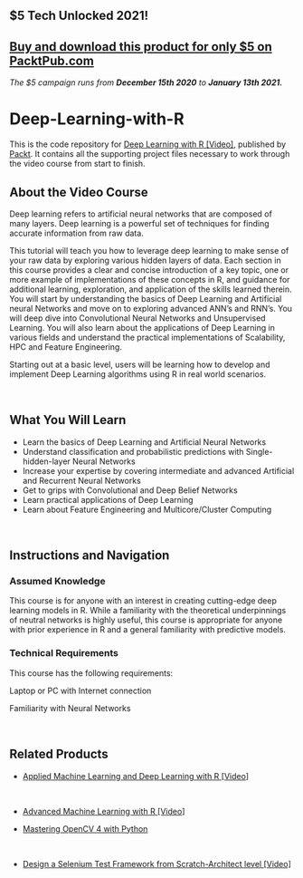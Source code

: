## $5 Tech Unlocked 2021!
[Buy and download this product for only $5 on PacktPub.com](https://www.packtpub.com/)
-----
*The $5 campaign         runs from __December 15th 2020__ to __January 13th 2021.__*

# Deep-Learning-with-R


This is the code repository for [Deep Learning with R [Video]](https://prod.packtpub.com/in/big-data-and-business-intelligence/deep-learning-r-video), published by [Packt](https://www.packtpub.com/?utm_source=github). It contains all the supporting project files necessary to work through the video course from start to finish.



## About the Video Course

Deep learning refers to artificial neural networks that are composed of many layers. Deep learning is a powerful set of techniques for finding accurate information from raw data.

This tutorial will teach you how to leverage deep learning to make sense of your raw data by exploring various hidden layers of data. Each section in this course provides a clear and concise introduction of a key topic, one or more example of implementations of these concepts in R, and guidance for additional learning, exploration, and application of the skills learned therein. You will start by understanding the basics of Deep Learning and Artificial neural Networks and move on to exploring advanced ANN’s and RNN’s. You will deep dive into Convolutional Neural Networks and Unsupervised Learning. You will also learn about the applications of Deep Learning in various fields and understand the practical implementations of Scalability, HPC and Feature Engineering.

Starting out at a basic level, users will be learning how to develop and implement Deep Learning algorithms using R in real world scenarios.


 

<H2>What You Will Learn</H2>

<DIV class=book-info-will-learn-text>

<UL>

<LI> Learn the basics of Deep Learning and Artificial Neural Networks

<LI> Understand classification and probabilistic predictions with Single-hidden-layer Neural Networks 

<LI> Increase your expertise by covering intermediate and advanced Artificial and Recurrent Neural Networks

<LI> Get to grips with Convolutional and Deep Belief Networks

<LI> Learn practical applications of Deep Learning

<LI> Learn about Feature Engineering and Multicore/Cluster Computing

</LI></UL></DIV>


 


## Instructions and Navigation

### Assumed Knowledge

This course is for anyone with an interest in creating cutting-edge deep learning models in R. While a familiarity with the theoretical underpinnings of neutral networks is highly useful, this course is appropriate for anyone with prior experience in R and a general familiarity with predictive models.

### Technical Requirements

This course has the following requirements:<br/>

Laptop or PC with Internet connection <br/>

Familiarity with Neural Networks <br/>


 

## Related Products

* [Applied Machine Learning and Deep Learning with R [Video]](https://prod.packtpub.com/in/big-data-and-business-intelligence/applied-machine-learning-deep-learning-r-video)


 


* [Advanced Machine Learning with R [Video]](https://prod.packtpub.com/in/big-data-and-business-intelligence/advanced-machine-learning-r-video)


* [Mastering OpenCV 4 with Python](https://prod.packtpub.com/in/application-development/mastering-opencv-4-python)

 


* [Design a Selenium Test Framework from Scratch-Architect level [Video]](https://www.packtpub.com/application-development/design-selenium-test-framework-scratch-architect-level-video)
